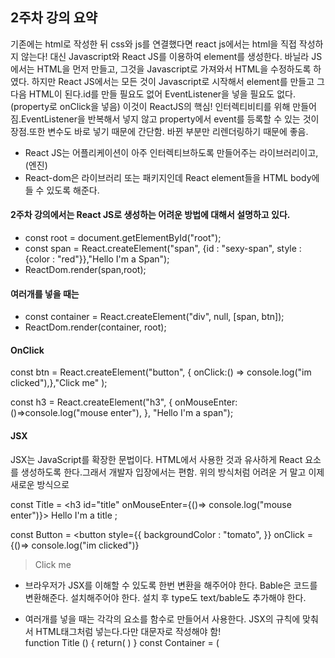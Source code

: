 ## 2주차 강의 요약

기존에는 html로 작성한 뒤 css와 js를 연결했다면 react js에서는 html을 직접 작성하지 않는다! 대신 Javascript와 React JS를 이용하여 element를 생성한다. 바닐라 JS에서는 HTML을 먼저 만들고, 그것을 Javascript로 가져와서 HTML을 수정하도록 하였다. 하지만 React JS에서는 모든 것이 Javascript로 시작해서 element를 만들고 그 다음 HTML이 된다.id를 만들 필요도 없어 EventListener을 넣을 필요도 없다.(property로 onClick을 넣음) 이것이 ReactJS의 핵심! 인터렉티비티를 위해 만들어짐.EventListener을 반복해서 넣지 않고 property에서 event를 등록할 수 있는 것이 장점.또한 변수도 바로 넣기 때문에 간단함. 바뀐 부분만 리렌더링하기 때문에 좋음.

- React JS는 어플리케이션이 아주 인터렉티브하도록 만들어주는 라이브러리이고, (엔진)
- React-dom은 라이브러리 또는 패키지인데 React element들을 HTML body에 들 수 있도록 해준다.

#### 2주차 강의에서는 React JS로 생성하는 어려운 방법에 대해서 설명하고 있다.

- const root = document.getElementById("root");
- const span = React.createElement("span", {id : "sexy-span", style : {color : "red"}},"Hello I'm a Span");
- ReactDom.render(span,root);

#### 여러개를 넣을 때는

- const container = React.createElement("div", null, [span, btn]);
- ReactDom.render(container, root);

#### OnClick

const btn = React.createElement("button", {
onClick:() => console.log("im clicked"),},"Click me" );

const h3 = React.createElement("h3", {
onMouseEnter:()=>console.log("mouse enter"),
}, "Hello I'm a span");

#### JSX

JSX는 JavaScript를 확장한 문법이다. HTML에서 사용한 것과 유사하게 React 요소를 생성하도록 한다.그래서 개발자 입장에서는 편함. 위의 방식처럼 어려운 거 말고 이제 새로운 방식으로

const Title = <h3 id="title" onMouseEnter={()=> console.log("mouse enter")}> Hello I'm a title </h3>;

const Button = <button style={{
  backgroundColor : "tomato",
}}
onClick = {()=> console.log("im clicked")}

> Click me</button>

- 브라우저가 JSX를 이해할 수 있도록 한번 변환을 해주어야 한다. Bable은 코드를 변환해준다. 설치해주어야 한다. 설치 후 type도 text/bable도 추가해야 한다.

- 여러개를 넣을 때는 각각의 요소를 함수로 만들어서 사용한다. JSX의 규칙에 맞춰서 HTML태그처럼 넣는다.다만 대문자로 작성해야 함!  
  function Title () {
  return(
  )
  }
  const Container = (
    <div> <Title/><Button/> </div>
  )

#### render

let counter = 0;
function countUp() {
counter = counter + 1;
render();
}
function render() {
ReactDOM.render(<Container/>, root);
}
const Container = () => (

  <div>
  <h3> Total clicks : {counter} </h3>
  <button onClick = {countUp}> Click me </button>
  </div>
);
render();

#### STATE

함수를 부르지 않고도 리렌더링을 일으키는 최고의 방법

function App(){
const [counter, setCounter] = React.useState(0);  
 const onClick = () => {
modifier(counter+1 );
}
return(

  <div>
  <h3> Total clicks : {counter} </h3>
  <button onClick = {onClick}> Click me </button>
  </div>
  )
}
